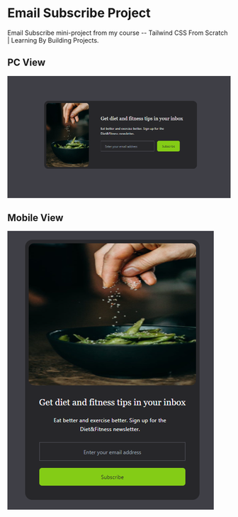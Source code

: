 # Email Subscribe Project

Email Subscribe mini-project from my course -- Tailwind CSS From Scratch | Learning By Building Projects.

## PC View
![Alt text](images/es.png)

## Mobile View
![Alt text](images/es-m.png)